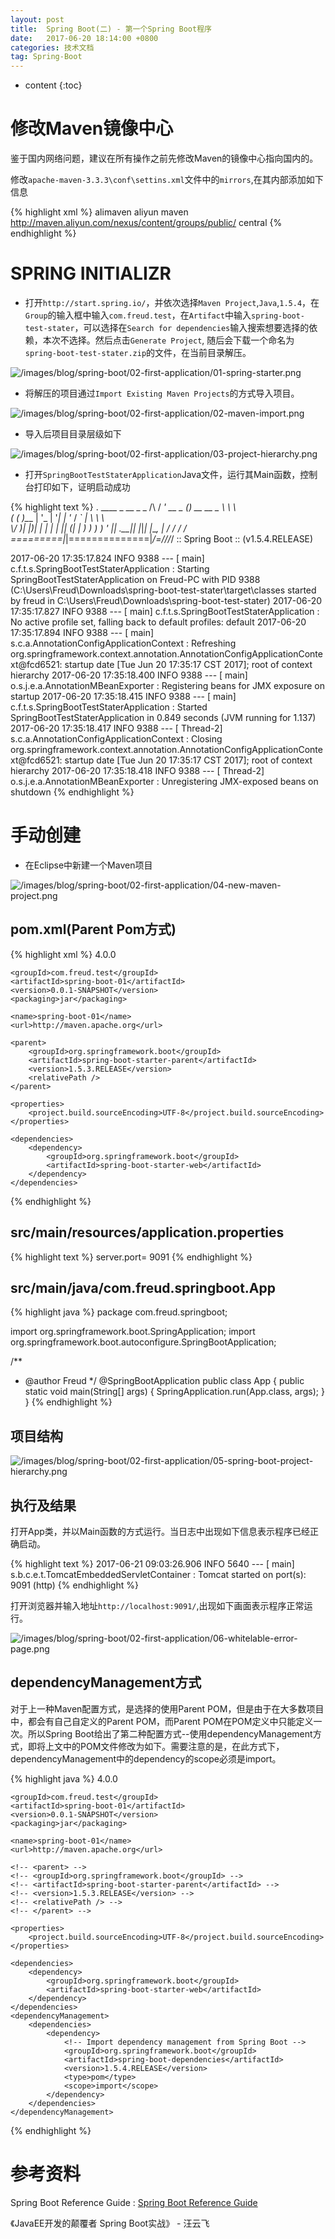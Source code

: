 ```yaml
---
layout: post
title:  Spring Boot(二) - 第一个Spring Boot程序
date:   2017-06-20 18:14:00 +0800
categories: 技术文档
tag: Spring-Boot
---
```


* content
{:toc}


修改Maven镜像中心
==================

鉴于国内网络问题，建议在所有操作之前先修改Maven的镜像中心指向国内的。

修改`apache-maven-3.3.3\conf\settins.xml`文件中的`mirrors`,在其内部添加如下信息

{% highlight xml %}
<mirror>
  <id>alimaven</id>
  <name>aliyun maven</name>
  <url>http://maven.aliyun.com/nexus/content/groups/public/</url>
  <mirrorOf>central</mirrorOf>
</mirror>
{% endhighlight %}


SPRING INITIALIZR
==================

+ 打开`http://start.spring.io/`，并依次选择`Maven Project`,`Java`,`1.5.4`，在`Group`的输入框中输入`com.freud.test`，在`Artifact`中输入`spring-boot-test-stater`，可以选择在`Search for dependencies`输入搜索想要选择的依赖，本次不选择。然后点击`Generate Project`, 随后会下载一个命名为`spring-boot-test-stater.zip`的文件，在当前目录解压。

![/images/blog/spring-boot/02-first-application/01-spring-starter.png](/images/blog/spring-boot/02-first-application/01-spring-starter.png)

+ 将解压的项目通过`Import Existing Maven Projects`的方式导入项目。

![/images/blog/spring-boot/02-first-application/02-maven-import.png](/images/blog/spring-boot/02-first-application/02-maven-import.png)

+ 导入后项目目录层级如下

![/images/blog/spring-boot/02-first-application/03-project-hierarchy.png](/images/blog/spring-boot/02-first-application/03-project-hierarchy.png)

+ 打开`SpringBootTestStaterApplication`Java文件，运行其Main函数，控制台打印如下，证明启动成功

{% highlight text %}
  .   ____          _            __ _ _
 /\\ / ___'_ __ _ _(_)_ __  __ _ \ \ \ \
( ( )\___ | '_ | '_| | '_ \/ _` | \ \ \ \
 \\/  ___)| |_)| | | | | || (_| |  ) ) ) )
  '  |____| .__|_| |_|_| |_\__, | / / / /
 =========|_|==============|___/=/_/_/_/
 :: Spring Boot ::        (v1.5.4.RELEASE)

2017-06-20 17:35:17.824  INFO 9388 --- [           main] c.f.t.s.SpringBootTestStaterApplication  : Starting SpringBootTestStaterApplication on Freud-PC with PID 9388 (C:\Users\Freud\Downloads\spring-boot-test-stater\target\classes started by freud in C:\Users\Freud\Downloads\spring-boot-test-stater)
2017-06-20 17:35:17.827  INFO 9388 --- [           main] c.f.t.s.SpringBootTestStaterApplication  : No active profile set, falling back to default profiles: default
2017-06-20 17:35:17.894  INFO 9388 --- [           main] s.c.a.AnnotationConfigApplicationContext : Refreshing org.springframework.context.annotation.AnnotationConfigApplicationContext@fcd6521: startup date [Tue Jun 20 17:35:17 CST 2017]; root of context hierarchy
2017-06-20 17:35:18.400  INFO 9388 --- [           main] o.s.j.e.a.AnnotationMBeanExporter        : Registering beans for JMX exposure on startup
2017-06-20 17:35:18.415  INFO 9388 --- [           main] c.f.t.s.SpringBootTestStaterApplication  : Started SpringBootTestStaterApplication in 0.849 seconds (JVM running for 1.137)
2017-06-20 17:35:18.417  INFO 9388 --- [       Thread-2] s.c.a.AnnotationConfigApplicationContext : Closing org.springframework.context.annotation.AnnotationConfigApplicationContext@fcd6521: startup date [Tue Jun 20 17:35:17 CST 2017]; root of context hierarchy
2017-06-20 17:35:18.418  INFO 9388 --- [       Thread-2] o.s.j.e.a.AnnotationMBeanExporter        : Unregistering JMX-exposed beans on shutdown
{% endhighlight %}


手动创建
==================

+ 在Eclipse中新建一个Maven项目

![/images/blog/spring-boot/02-first-application/04-new-maven-project.png](/images/blog/spring-boot/02-first-application/04-new-maven-project.png)

pom.xml(Parent Pom方式)
------------------

{% highlight xml %}
<project xmlns="http://maven.apache.org/POM/4.0.0" xmlns:xsi="http://www.w3.org/2001/XMLSchema-instance"
	xsi:schemaLocation="http://maven.apache.org/POM/4.0.0 http://maven.apache.org/xsd/maven-4.0.0.xsd">
	<modelVersion>4.0.0</modelVersion>

	<groupId>com.freud.test</groupId>
	<artifactId>spring-boot-01</artifactId>
	<version>0.0.1-SNAPSHOT</version>
	<packaging>jar</packaging>

	<name>spring-boot-01</name>
	<url>http://maven.apache.org</url>

	<parent>
		<groupId>org.springframework.boot</groupId>
		<artifactId>spring-boot-starter-parent</artifactId>
		<version>1.5.3.RELEASE</version>
		<relativePath />
	</parent>

	<properties>
		<project.build.sourceEncoding>UTF-8</project.build.sourceEncoding>
	</properties>

	<dependencies>
		<dependency>
			<groupId>org.springframework.boot</groupId>
			<artifactId>spring-boot-starter-web</artifactId>
		</dependency>
	</dependencies>
</project>
{% endhighlight %}

src/main/resources/application.properties
------------------

{% highlight text %}
server.port= 9091
{% endhighlight %}

src/main/java/com.freud.springboot.App
------------------

{% highlight java %}
package com.freud.springboot;

import org.springframework.boot.SpringApplication;
import org.springframework.boot.autoconfigure.SpringBootApplication;

/**
 * @author Freud
 */
@SpringBootApplication
public class App {
	public static void main(String[] args) {
		SpringApplication.run(App.class, args);
	}
}
{% endhighlight %}

项目结构
------------------

![/images/blog/spring-boot/02-first-application/05-spring-boot-project-hierarchy.png](/images/blog/spring-boot/02-first-application/05-spring-boot-project-hierarchy.png)

执行及结果
------------------

打开App类，并以Main函数的方式运行。当日志中出现如下信息表示程序已经正确启动。

{% highlight text %}
2017-06-21 09:03:26.906  INFO 5640 --- [           main] s.b.c.e.t.TomcatEmbeddedServletContainer : Tomcat started on port(s): 9091 (http)
{% endhighlight %}

打开浏览器并输入地址`http://localhost:9091/`,出现如下画面表示程序正常运行。

![/images/blog/spring-boot/02-first-application/06-whitelable-error-page.png](/images/blog/spring-boot/02-first-application/06-whitelable-error-page.png)

dependencyManagement方式
------------------

对于上一种Maven配置方式，是选择的使用Parent POM，但是由于在大多数项目中，都会有自己自定义的Parent POM，而Parent POM在POM定义中只能定义一次。所以Spring Boot给出了第二种配置方式--使用dependencyManagement方式，即将上文中的POM文件修改为如下。需要注意的是，在此方式下，dependencyManagement中的dependency的scope必须是import。

{% highlight java %}
<project xmlns="http://maven.apache.org/POM/4.0.0" xmlns:xsi="http://www.w3.org/2001/XMLSchema-instance"
	xsi:schemaLocation="http://maven.apache.org/POM/4.0.0 http://maven.apache.org/xsd/maven-4.0.0.xsd">
	<modelVersion>4.0.0</modelVersion>

	<groupId>com.freud.test</groupId>
	<artifactId>spring-boot-01</artifactId>
	<version>0.0.1-SNAPSHOT</version>
	<packaging>jar</packaging>

	<name>spring-boot-01</name>
	<url>http://maven.apache.org</url>

	<!-- <parent> -->
	<!-- <groupId>org.springframework.boot</groupId> -->
	<!-- <artifactId>spring-boot-starter-parent</artifactId> -->
	<!-- <version>1.5.3.RELEASE</version> -->
	<!-- <relativePath /> -->
	<!-- </parent> -->

	<properties>
		<project.build.sourceEncoding>UTF-8</project.build.sourceEncoding>
	</properties>

	<dependencies>
		<dependency>
			<groupId>org.springframework.boot</groupId>
			<artifactId>spring-boot-starter-web</artifactId>
		</dependency>
	</dependencies>
	<dependencyManagement>
		<dependencies>
			<dependency>
				<!-- Import dependency management from Spring Boot -->
				<groupId>org.springframework.boot</groupId>
				<artifactId>spring-boot-dependencies</artifactId>
				<version>1.5.4.RELEASE</version>
				<type>pom</type>
				<scope>import</scope>
			</dependency>
		</dependencies>
	</dependencyManagement>
</project>
{% endhighlight %}


参考资料
==================

Spring Boot Reference Guide : [Spring Boot Reference Guide](http://docs.spring.io/spring-boot/docs/current-SNAPSHOT/reference/htmlsingle/)

《JavaEE开发的颠覆者 Spring Boot实战》 - 汪云飞
